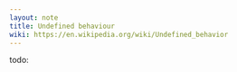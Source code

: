 ```yaml
---
layout: note
title: Undefined behaviour
wiki: https://en.wikipedia.org/wiki/Undefined_behavior
---
```


todo:

